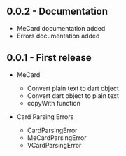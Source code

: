 ## 0.0.2 - Documentation

* MeCard documentation added
* Errors documentation added

## 0.0.1 - First release

* MeCard
    - Convert plain text to dart object
    - Convert dart object to plain text
    - copyWith function

* Card Parsing Errors
    - CardParsingError
    - MeCardParsingError
    - VCardParsingError

